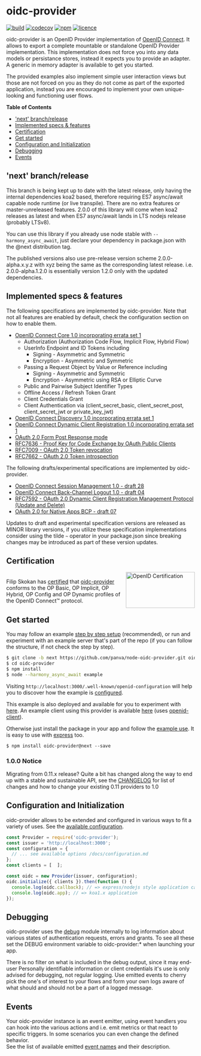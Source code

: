 # oidc-provider

[![build][travis-image]][travis-url] [![codecov][codecov-image]][codecov-url] [![npm][npm-image]][npm-url] [![licence][licence-image]][licence-url]

oidc-provider is an OpenID Provider implementation of [OpenID Connect][openid-connect]. It allows to
export a complete mountable or standalone OpenID Provider implementation. This implementation does
not force you into any data models or persistance stores, instead it expects you to provide an
adapter. A generic in memory adapter is available to get you started.

The provided examples also implement simple user interaction views but those are not forced on you
as they do not come as part of the exported application, instead you are encouraged to implement
your own unique-looking and functioning user flows.

**Table of Contents**

<!-- TOC START min:2 max:2 link:true update:true -->
  - ['next' branch/release](#next-branchrelease)
  - [Implemented specs & features](#implemented-specs--features)
  - [Certification](#certification)
  - [Get started](#get-started)
  - [Configuration and Initialization](#configuration-and-initialization)
  - [Debugging](#debugging)
  - [Events](#events)

<!-- TOC END -->

## 'next' branch/release
This branch is being kept up to date with the latest release, only having the internal dependencies
koa2 based, therefore requiring ES7 async/await capable node runtime (or live transpile).
There are no extra features or master-unreleased features. 2.0.0 of this library will come when koa2
releases as latest and when ES7 async/await lands in LTS nodejs release (probably LTSv8).

You can use this library if you already use node stable with `--harmony_async_await`, just declare
your dependency in package.json with the @next distribution tag.

The published versions also use pre-release version scheme 2.0.0-alpha.x.y.z with xyz being the same
as the corresponding latest release. i.e. 2.0.0-alpha.1.2.0 is essentially version 1.2.0 only with
the updated dependencies.

## Implemented specs & features

The following specifications are implemented by oidc-provider. Note that not all features are
enabled by default, check the configuration section on how to enable them.

- [OpenID Connect Core 1.0 incorporating errata set 1][feature-core]
  - Authorization (Authorization Code Flow, Implicit Flow, Hybrid Flow)
  - UserInfo Endpoint and ID Tokens including
    - Signing - Asymmetric and Symmetric
    - Encryption - Asymmetric and Symmetric
  - Passing a Request Object by Value or Reference including
    - Signing - Asymmetric and Symmetric
    - Encryption - Asymmetric using RSA or Elliptic Curve
  - Public and Pairwise Subject Identifier Types
  - Offline Access / Refresh Token Grant
  - Client Credentials Grant
  - Client Authentication via (client_secret_basic, client_secret_post, client_secret_jwt or private_key_jwt)
- [OpenID Connect Discovery 1.0 incorporating errata set 1][feature-discovery]
- [OpenID Connect Dynamic Client Registration 1.0 incorporating errata set 1][feature-registration]
- [OAuth 2.0 Form Post Response mode][feature-form-post]
- [RFC7636 - Proof Key for Code Exchange by OAuth Public Clients][feature-pixy]
- [RFC7009 - OAuth 2.0 Token revocation][feature-revocation]
- [RFC7662 - OAuth 2.0 Token introspection][feature-introspection]

The following drafts/experimental specifications are implemented by oidc-provider.
- [OpenID Connect Session Management 1.0 - draft 28][feature-session-management]
- [OpenID Connect Back-Channel Logout 1.0 - draft 04][feature-backchannel-logout]
- [RFC7592 - OAuth 2.0 Dynamic Client Registration Management Protocol (Update and Delete)][feature-registration-management]
- [OAuth 2.0 for Native Apps BCP - draft 07][feature-oauth-native-apps]

Updates to draft and experimental specification versions are released as MINOR library versions,
if you utilize these specification implementations consider using the tilde `~` operator in your
package.json since breaking changes may be introduced as part of these version updates.


## Certification
[<img width="184" height="96" align="right" src="https://cdn.rawgit.com/panva/node-oidc-provider/acd3ebf2/OpenID_Certified.png" alt="OpenID Certification">][openid-certified-link]  
Filip Skokan has [certified][openid-certified-link] that [oidc-provider][npm-url]
conforms to the OP Basic, OP Implicit, OP Hybrid, OP Config and OP Dynamic profiles
of the OpenID Connect™ protocol.


## Get started
You may follow an example [step by step setup][example-repo] (recommended), or run and experiment with an
example server that's part of the repo (if you can follow the structure, if not check the step by step).

```bash
$ git clone -b next https://github.com/panva/node-oidc-provider.git oidc-provider
$ cd oidc-provider
$ npm install
$ node --harmony_async_await example
```
Visiting `http://localhost:3000/.well-known/openid-configuration` will help you to discover how the
example is [configured](/example).

This example is also deployed and available for you to experiment with [here][heroku-example].
An example client using this provider is available [here][heroku-example-client]
(uses [openid-client][openid-client]).

Otherwise just install the package in your app and follow the [example use](/example/index.js).
It is easy to use with [express](/example/express.js) too.
```
$ npm install oidc-provider@next --save
```


### 1.0.0 Notice
Migrating from 0.11.x release? Quite a bit has changed along the way to end up with a stable and
sustainable API, see the [CHANGELOG](/CHANGELOG.md#version-100) for list of changes and how to
change your existing 0.11 providers to 1.0


## Configuration and Initialization
oidc-provider allows to be extended and configured in various ways to fit a variety of uses. See
the [available configuration](/docs/configuration.md).

```js
const Provider = require('oidc-provider');
const issuer = 'http://localhost:3000';
const configuration = {
  // ... see available options /docs/configuration.md
};
const clients = [  ];

const oidc = new Provider(issuer, configuration);
oidc.initialize({ clients }).then(function () {
  console.log(oidc.callback); // => express/nodejs style application callback (req, res)
  console.log(oidc.app); // => koa1.x application
});
```


## Debugging
oidc-provider uses the [debug][debug-link] module internally to log information about various states
of authentication requests, errors and grants. To see all these set the DEBUG environment variable
to oidc-provider:* when launching your app.

There is no filter on what is included in the debug output, since it may end-user Personally
identifiable information or client credentials it's use is only advised for debugging, not regular
logging. Use emitted events to cherry pick the one's of interest to your flows and form your own
logs aware of what should and should not be a part of a logged message.


## Events
Your oidc-provider instance is an event emitter, using event handlers you can hook into the various
actions and i.e. emit metrics or that react to specific triggers. In some scenarios you can even
change the defined behavior.  
See the list of available emitted [event names](/docs/events.md) and their description.


[travis-image]: https://img.shields.io/travis/panva/node-oidc-provider/master.svg?style=flat-square&maxAge=7200
[travis-url]: https://travis-ci.org/panva/node-oidc-provider
[codecov-image]: https://img.shields.io/codecov/c/github/panva/node-oidc-provider/master.svg?style=flat-square&maxAge=7200
[codecov-url]: https://codecov.io/gh/panva/node-oidc-provider
[npm-image]: https://img.shields.io/npm/v/oidc-provider.svg?style=flat-square&maxAge=7200
[npm-url]: https://www.npmjs.com/package/oidc-provider
[licence-image]: https://img.shields.io/github/license/panva/node-oidc-provider.svg?style=flat-square&maxAge=7200
[licence-url]: LICENSE.md
[openid-certified-link]: http://openid.net/certification/
[openid-connect]: http://openid.net/connect/
[feature-core]: http://openid.net/specs/openid-connect-core-1_0.html
[feature-discovery]: http://openid.net/specs/openid-connect-discovery-1_0.html
[feature-registration]: http://openid.net/specs/openid-connect-registration-1_0.html
[feature-session-management]: http://openid.net/specs/openid-connect-session-1_0-28.html
[feature-form-post]: http://openid.net/specs/oauth-v2-form-post-response-mode-1_0.html
[feature-revocation]: https://tools.ietf.org/html/rfc7009
[feature-introspection]: https://tools.ietf.org/html/rfc7662
[feature-thumbprint]: https://tools.ietf.org/html/rfc7638
[feature-pixy]: https://tools.ietf.org/html/rfc7636
[node-jose]: https://github.com/cisco/node-jose
[example-repo]: https://github.com/panva/node-oidc-provider-example
[heroku-example]: https://guarded-cliffs-8635.herokuapp.com/.well-known/openid-configuration
[heroku-example-client]: https://tranquil-reef-95185.herokuapp.com/client
[openid-client]: https://github.com/panva/node-openid-client
[feature-backchannel-logout]: http://openid.net/specs/openid-connect-backchannel-1_0-04.html
[feature-registration-management]: https://tools.ietf.org/html/rfc7592
[feature-oauth-native-apps]: https://tools.ietf.org/html/draft-ietf-oauth-native-apps-07
[debug-link]: https://github.com/visionmedia/debug
